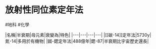# 放射性同位素定年法
#地科 #化學 

|名稱|半衰期|母元素|衰變為|特色|
|---|---|---|---|
|[[碳-14]]定年法|5730y|氮-14|多用於有機物|
|銣-鍶定年法|488億年|鍶-87|半衰期比宇宙歷史還長|